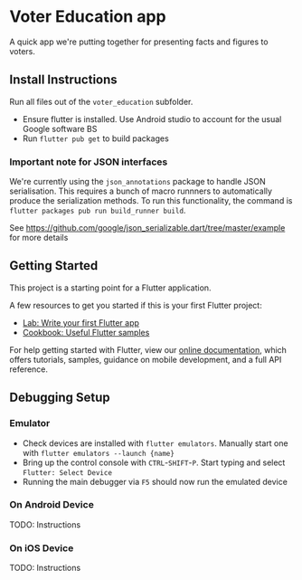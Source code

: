 # Voter Education app

A quick app we're putting together for presenting facts and figures to voters.

## Install Instructions

Run all files out of the `voter_education` subfolder.

- Ensure flutter is installed. Use Android studio to account for the usual Google software BS
- Run `flutter pub get` to build packages

### Important note for JSON interfaces

We're currently using the `json_annotations` package to handle JSON serialisation. This requires a bunch of macro runnners to automatically produce the serialization methods. To run this functionality, the command is `flutter packages pub run build_runner build`.

See https://github.com/google/json_serializable.dart/tree/master/example for more details

## Getting Started

This project is a starting point for a Flutter application.

A few resources to get you started if this is your first Flutter project:

- [Lab: Write your first Flutter app](https://flutter.dev/docs/get-started/codelab)
- [Cookbook: Useful Flutter samples](https://flutter.dev/docs/cookbook)

For help getting started with Flutter, view our
[online documentation](https://flutter.dev/docs), which offers tutorials,
samples, guidance on mobile development, and a full API reference.

## Debugging Setup

### Emulator

- Check devices are installed with `flutter emulators`. Manually start one with `flutter emulators --launch {name}`
- Bring up the control console with `CTRL`-`SHIFT`-`P`. Start typing and select `Flutter: Select Device`
- Running the main debugger via `F5` should now run the emulated device

### On Android Device

TODO: Instructions

### On iOS Device

TODO: Instructions
